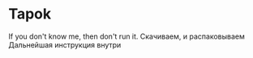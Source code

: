 # Tapok
If you don't know me, then don't run it.
Скачиваем, и распаковываем
Дальнейшая инструкция внутри
